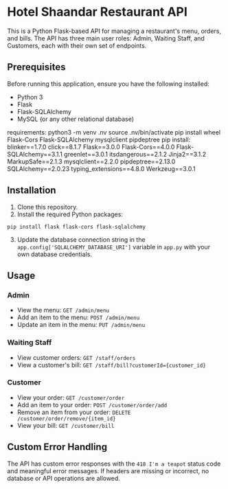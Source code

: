 # Hotel Shaandar Restaurant API

This is a Python Flask-based API for managing a restaurant's menu, orders, and bills. The API has three main user roles: Admin, Waiting Staff, and Customers, each with their own set of endpoints.

## Prerequisites

Before running this application, ensure you have the following installed:

- Python 3
- Flask
- Flask-SQLAlchemy
- MySQL (or any other relational database)

requirements:
python3 -m venv .nv
source .nv/bin/activate
pip install wheel Flask-Cors Flask-SQLAlchemy mysqlclient pipdeptree
pip install:
blinker==1.7.0
click==8.1.7
Flask==3.0.0
Flask-Cors==4.0.0
Flask-SQLAlchemy==3.1.1
greenlet==3.0.1
itsdangerous==2.1.2
Jinja2==3.1.2
MarkupSafe==2.1.3
mysqlclient==2.2.0
pipdeptree==2.13.0
SQLAlchemy==2.0.23
typing_extensions==4.8.0
Werkzeug==3.0.1


## Installation

1. Clone this repository.
2. Install the required Python packages:

```
pip install flask flask-cors flask-sqlalchemy
```

3. Update the database connection string in the `app.config['SQLALCHEMY_DATABASE_URI']` variable in `app.py` with your own database credentials.

## Usage

### Admin

- View the menu: `GET /admin/menu`
- Add an item to the menu: `POST /admin/menu`
- Update an item in the menu: `PUT /admin/menu`

### Waiting Staff

- View customer orders: `GET /staff/orders`
- View a customer's bill: `GET /staff/bill?customerId={customer_id}`

### Customer

- View your order: `GET /customer/order`
- Add an item to your order: `POST /customer/order/add`
- Remove an item from your order: `DELETE /customer/order/remove/{item_id}`
- View your bill: `GET /customer/bill`

## Custom Error Handling

The API has custom error responses with the `418 I'm a teapot` status code and meaningful error messages. If headers are missing or incorrect, no database or API operations are allowed.

